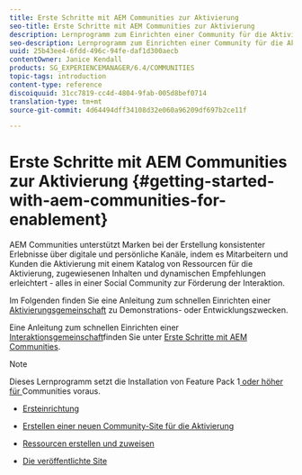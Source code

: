 ```yaml
---
title: Erste Schritte mit AEM Communities zur Aktivierung
seo-title: Erste Schritte mit AEM Communities zur Aktivierung
description: Lernprogramm zum Einrichten einer Community für die Aktivierung
seo-description: Lernprogramm zum Einrichten einer Community für die Aktivierung
uuid: 25b43ee4-6fdd-496c-94fe-daf1d300aecb
contentOwner: Janice Kendall
products: SG_EXPERIENCEMANAGER/6.4/COMMUNITIES
topic-tags: introduction
content-type: reference
discoiquuid: 31cc7819-cc4d-4804-9fab-005d8bef0714
translation-type: tm+mt
source-git-commit: 4d64494dff34108d32e060a96209df697b2ce11f

---
```



# Erste Schritte mit AEM Communities zur Aktivierung  {#getting-started-with-aem-communities-for-enablement}

AEM Communities unterstützt Marken bei der Erstellung konsistenter Erlebnisse über digitale und persönliche Kanäle, indem es Mitarbeitern und Kunden die Aktivierung mit einem Katalog von Ressourcen für die Aktivierung, zugewiesenen Inhalten und dynamischen Empfehlungen erleichtert - alles in einer Social Community zur Förderung der Interaktion.

Im Folgenden finden Sie eine Anleitung zum schnellen Einrichten einer [Aktivierungsgemeinschaft](overview.md#enablement-community) zu Demonstrations- oder Entwicklungszwecken.

Eine Anleitung zum schnellen Einrichten einer [Interaktionsgemeinschaft](overview.md#engagement-community)finden Sie unter [Erste Schritte mit AEM Communities](getting-started.md).

>[!NOTE]
>
>Dieses Lernprogramm setzt die Installation von Feature Pack 1[ oder höher für ](deploy-communities.md#latestfeaturepack)Communities voraus.

* [Ersteinrichtung](enablement-setup.md)

* [Erstellen einer neuen Community-Site für die Aktivierung](enablement-create-site.md)

* [Ressourcen erstellen und zuweisen](resource.md)

* [Die veröffentlichte Site](enablement-published-site.md)

